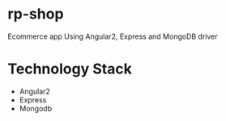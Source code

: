 
# rp-shop
Ecommerce app Using Angular2, Express and MongoDB driver

# Technology Stack
- Angular2
- Express
- Mongodb


